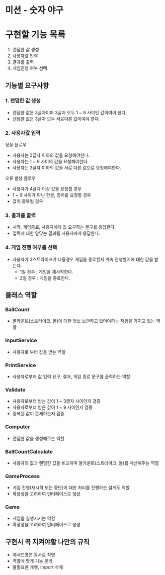 # 미션 - 숫자 야구

# 구현할 기능 목록

1. 랜덤한 값 생성
2. 사용자값 입력
3. 결과를 출력
4. 게임진행 여부 선택

## 기능별 요구사항

### 1. 랜덤한  값 생성

- 랜덤한 값은 3글자이며 3글자 모두 1 ~ 9 사이인 값이여야 한다.
- 랜덤한 값은 3글자 모두 서로다른 값이여야 한다.

### 2. 사용자값 입력

정상 플로우

- 사용자는 3글자 이하의 값을 요청해야한다.
- 사용자는 1 ~ 9 사이의 값을 요청해야한다.
- 사용자는 3글자 이하의 값을 서로 다른 값으로 요청해야한다.

오류 발생 플로우

- 사용자가 4글자 이상 값을 요청할 경우
- 1 ~ 9 사이가 아닌 한글, 영어를 요청할 경우
- 값이 중복될 경우

### 3. 결과를 출력

- 시작, 게임종료, 사용자에게 값 요구하는 문구를 응답한다.
- 입력에 대한  알맞는 결과를 사용자에게 응답한다.

### 4. 게임 진행 여부를 선택

- 사용자가 3스트라이크가 나올경우 게임을 종료할지 계속 진행할지에 대한 값을 받는다.
    - 1일 경우 : 게임을 재시작한다.
    - 2일 경우 : 게임을 종료한다.


## 클래스 역할

### BallCount
- 볼카운트(스트라이크, 볼)에 대한 정보 보관하고 있어야하는 책임을 가지고 있는 역할 

### InputService

- 사용자로 부터 값을 받는 역할

### PrintService

- 사용자로부터 값 입력 요구, 결과, 게임 종료 문구를 출력하는 역할

### Validate

- 사용자로부터 받는 값이 1 ~ 3글자 사이인지 검증
- 사용자로부터 받은 값이 1 ~ 9 사이인지 검증
- 중복된 값이 존재하는지 검증

### Computer

- 랜덤한 값을 생성해주는 역할

### BallCountCalculate

- 사용자의 값과 랜덤한 값을 비교하여 볼카운트(스트라이크, 볼)를 계산해주는 역할

### GameProcess

- 게임 진행(재시작 또는 중단)에 대한 처리를 진행하는 설계도 역할
- 확장성을 고려하여 인터페이스로 생성

### Game

- 게임을 실행시키는 역할 
- 확장성을 고려하여 인터페이스로 생성

## 구현시 꼭 지켜야할 나만의 규칙

- 메서드명은 동사로 작명
- 역할에 맞게 기능 분리
- 불필요한 개행, import 삭제